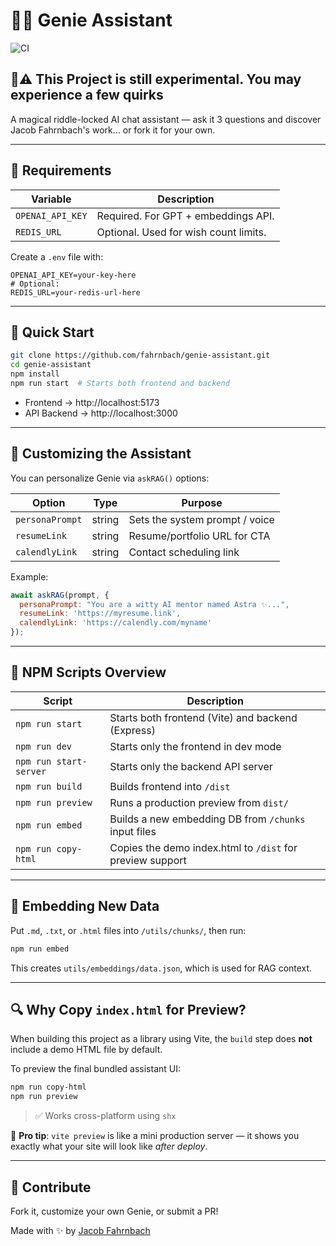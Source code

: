 # 🧞‍♂️ Genie Assistant
![CI](https://github.com/fahrnbach/genie-assistant/actions/workflows/ci.yml/badge.svg)

## 🧪⚠️ This Project is still experimental. You may experience a few quirks

A magical riddle-locked AI chat assistant — ask it 3 questions and discover Jacob Fahrnbach's work... or fork it for your own.

---

## 🔑 Requirements

| Variable         | Description                              |
|------------------|------------------------------------------|
| `OPENAI_API_KEY` | Required. For GPT + embeddings API.      |
| `REDIS_URL`      | Optional. Used for wish count limits.    |

Create a `.env` file with:
```env
OPENAI_API_KEY=your-key-here
# Optional:
REDIS_URL=your-redis-url-here
```

---

## 🚀 Quick Start

```bash
git clone https://github.com/fahrnbach/genie-assistant.git
cd genie-assistant
npm install
npm run start  # Starts both frontend and backend
```

- Frontend → http://localhost:5173  
- API Backend → http://localhost:3000

---

## 🔧 Customizing the Assistant

You can personalize Genie via `askRAG()` options:

| Option          | Type   | Purpose                            |
|-----------------|--------|------------------------------------|
| `personaPrompt` | string | Sets the system prompt / voice     |
| `resumeLink`    | string | Resume/portfolio URL for CTA       |
| `calendlyLink`  | string | Contact scheduling link            |

Example:
```js
await askRAG(prompt, {
  personaPrompt: "You are a witty AI mentor named Astra ✨...",
  resumeLink: 'https://myresume.link',
  calendlyLink: 'https://calendly.com/myname'
});
```

---

## 📜 NPM Scripts Overview

| Script               | Description                                                  |
|----------------------|--------------------------------------------------------------|
| `npm run start`      | Starts both frontend (Vite) and backend (Express)            |
| `npm run dev`        | Starts only the frontend in dev mode                         |
| `npm run start-server` | Starts only the backend API server                         |
| `npm run build`      | Builds frontend into `/dist`                                 |
| `npm run preview`    | Runs a production preview from `dist/`                       |
| `npm run embed`      | Builds a new embedding DB from `/chunks` input files         |
| `npm run copy-html`  | Copies the demo index.html to `/dist` for preview support    |

---

## 🧠 Embedding New Data

Put `.md`, `.txt`, or `.html` files into `/utils/chunks/`, then run:

```bash
npm run embed
```

This creates `utils/embeddings/data.json`, which is used for RAG context.

---

## 🔍 Why Copy `index.html` for Preview?

When building this project as a library using Vite, the `build` step does **not** include a demo HTML file by default.

To preview the final bundled assistant UI:

```bash
npm run copy-html
npm run preview
```

> ✅ Works cross-platform using `shx`

🎯 **Pro tip**: `vite preview` is like a mini production server — it shows you exactly what your site will look like *after deploy*.

---

## 🤝 Contribute

Fork it, customize your own Genie, or submit a PR!

Made with ✨ by [Jacob Fahrnbach](https://fahrnbach.one)
